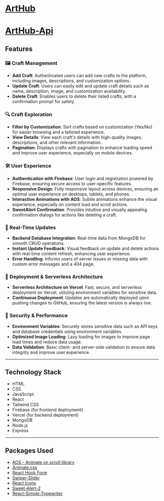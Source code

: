 # [ArtHub](https://arthub-d9977.web.app)

# [ArtHub-Api](https://art-hub-server.vercel.app)

## Features

### 🖼️ Craft Management
- **Add Craft**: Authenticated users can add new crafts to the platform, including images, descriptions, and customization options.
- **Update Craft**: Users can easily edit and update craft details such as name, description, image, and customization availability.
- **Delete Craft**: Enables users to delete their listed crafts, with a confirmation prompt for safety.

### 🔍 Craft Exploration
- **Filter by Customization**: Sort crafts based on customization (Yes/No) for easier browsing and a tailored experience.
- **View Details**: View each craft's details with high-quality images, descriptions, and other relevant information.
- **Pagination**: Displays crafts with pagination to enhance loading speed and improve user experience, especially on mobile devices.

### 🛠️ User Experience
- **Authentication with Firebase**: User login and registration powered by Firebase, ensuring secure access to user-specific features.
- **Responsive Design**: Fully responsive layout across devices, ensuring an optimal user experience on desktops, tablets, and phones.
- **Interactive Animations with AOS**: Subtle animations enhance the visual experience, especially on content load and scroll actions.
- **SweetAlert Confirmation**: Provides intuitive and visually appealing confirmation dialogs for actions like deleting a craft.

### 📡 Real-Time Updates
- **Backend Database Integration**: Real-time data from MongoDB for smooth CRUD operations.
- **Instant Update Feedback**: Visual feedback on update and delete actions with real-time content refresh, enhancing user experience.
- **Error Handling**: Informs users of server issues or missing data with custom error messages and a 404 page.

### 🚀 Deployment & Serverless Architecture
- **Serverless Architecture on Vercel**: Fast, secure, and serverless deployment on Vercel, utilizing environment variables for sensitive data.
- **Continuous Deployment**: Updates are automatically deployed upon pushing changes to GitHub, ensuring the latest version is always live.

### 🔐 Security & Performance
- **Environment Variables**: Securely stores sensitive data such as API keys and database credentials using environment variables.
- **Optimized Image Loading**: Lazy loading for images to improve page load times and reduce data usage.
- **Data Validation**: Basic client- and server-side validation to ensure data integrity and improve user experience.

-------------------------------------------------------------------------------------------------------------------------------


## Technology Stack

- HTML
- CSS
- JavaScript
- React
- Tailwind CSS
- Firebase (for frontend deployment)
- Vercel (for backend deployment)
- MongoDB
- Node.js
- Express

---------------------------------------


## Packages Used

- [AOS - Animate on scroll library](https://www.npmjs.com/package/aos)
- [Animate.css](https://animate.style/)
- [React Hook Form](https://react-hook-form.com/)
- [Swiper-Slider](https://swiperjs.com/)
- [React Icons](https://react-icons.github.io/react-icons/)
- [Sweet-Alert-2](https://sweetalert2.github.io/)
- [React-Simple-Typewriter](https://www.npmjs.com/package/react-simple-typewriter)

